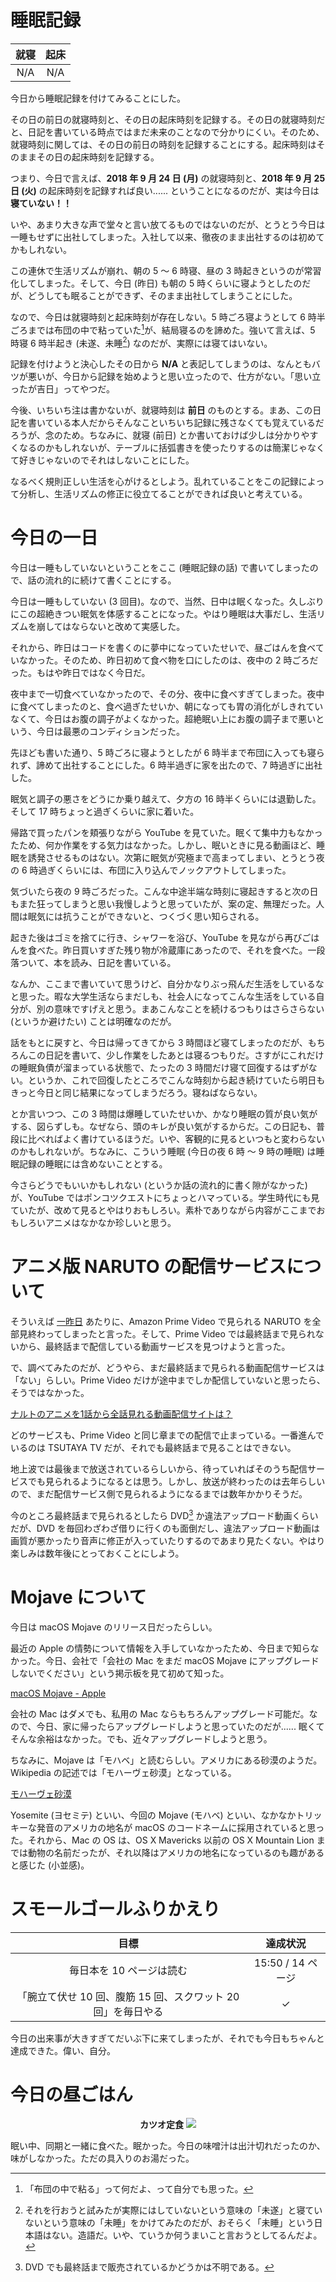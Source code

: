 # 睡眠記録
| 就寝 | 起床 |
|:---:|:---:|
| N/A | N/A |

今日から睡眠記録を付けてみることにした。

その日の前日の就寝時刻と、その日の起床時刻を記録する。その日の就寝時刻だと、日記を書いている時点ではまだ未来のことなので分かりにくい。そのため、就寝時刻に関しては、その日の前日の時刻を記録することにする。起床時刻はそのままその日の起床時刻を記録する。

つまり、今日で言えば、**2018 年 9 月 24 日 (月)** の就寝時刻と、**2018 年 9 月 25 日 (火)** の起床時刻を記録すれば良い...... ということになるのだが、実は今日は **寝ていない！！**

いや、あまり大きな声で堂々と言い放てるものではないのだが、とうとう今日は一睡もせずに出社してしまった。入社して以来、徹夜のまま出社するのは初めてかもしれない。

この連休で生活リズムが崩れ、朝の 5 〜 6 時寝、昼の 3 時起きというのが常習化してしまった。そして、今日 (昨日) も朝の 5 時くらいに寝ようとしたのだが、どうしても眠ることができず、そのまま出社してしまうことにした。

なので、今日は就寝時刻と起床時刻が存在しない。5 時ごろ寝ようとして 6 時半ごろまでは布団の中で粘っていた[^futon-nebaru]が、結局寝るのを諦めた。強いて言えば、5 時寝 6 時半起き (未遂、未睡[^misui]) なのだが、実際には寝てはいない。

[^futon-nebaru]: 「布団の中で粘る」って何だよ、って自分でも思った。
[^misui]: それを行おうと試みたが実際にはしていないという意味の「未遂」と寝ていないという意味の「未睡」をかけてみたのだが、おそらく「未睡」という日本語はない。造語だ。いや、ていうか何うまいこと言おうとしてるんだよ。

記録を付けようと決心したその日から **N/A** と表記してしまうのは、なんともバツが悪いが、今日から記録を始めようと思い立ったので、仕方がない。「思い立ったが吉日」ってやつだ。

今後、いちいち注は書かないが、就寝時刻は **前日** のものとする。まあ、この日記を書いている本人だからそんなこといちいち記録に残さなくても覚えているだろうが、念のため。ちなみに、就寝 (前日) とか書いておけば少しは分かりやすくなるのかもしれないが、テーブルに括弧書きを使ったりするのは簡潔じゃなくて好きじゃないのでそれはしないことにした。

なるべく規則正しい生活を心がけるとしよう。乱れていることをこの記録によって分析し、生活リズムの修正に役立てることができれば良いと考えている。

# 今日の一日
今日は一睡もしていないということをここ (睡眠記録の話) で書いてしまったので、話の流れ的に続けて書くことにする。

今日は一睡もしていない (3 回目)。なので、当然、日中は眠くなった。久しぶりにこの超絶きつい眠気を体感することになった。やはり睡眠は大事だし、生活リズムを崩してはならないと改めて実感した。

それから、昨日はコードを書くのに夢中になっていたせいで、昼ごはんを食べていなかった。そのため、昨日初めて食べ物を口にしたのは、夜中の 2 時ごろだった。もはや昨日ではなく今日だ。

夜中まで一切食べていなかったので、その分、夜中に食べすぎてしまった。夜中に食べてしまったのと、食べ過ぎたせいか、朝になっても胃の消化がしきれていなくて、今日はお腹の調子がよくなかった。超絶眠い上にお腹の調子まで悪いという、今日は最悪のコンディションだった。

先ほども書いた通り、5 時ごろに寝ようとしたが 6 時半まで布団に入っても寝られず、諦めて出社することにした。6 時半過ぎに家を出たので、7 時過ぎに出社した。

眠気と調子の悪さをどうにか乗り越えて、夕方の 16 時半くらいには退勤した。そして 17 時ちょっと過ぎくらいに家に着いた。

帰路で買ったパンを頬張りながら YouTube を見ていた。眠くて集中力もなかったため、何か作業をする気力はなかった。しかし、眠いときに見る動画ほど、睡眠を誘発させるものはない。次第に眠気が究極まで高まってしまい、とうとう夜の 6 時過ぎくらいには、布団に入り込んでノックアウトしてしまった。

気づいたら夜の 9 時ごろだった。こんな中途半端な時刻に寝起きすると次の日もまた狂ってしまうと思い我慢しようと思っていたが、案の定、無理だった。人間は眠気には抗うことができないと、つくづく思い知らされる。

起きた後はゴミを捨てに行き、シャワーを浴び、YouTube を見ながら再びごはんを食べた。昨日買いすぎた残り物が冷蔵庫にあったので、それを食べた。一段落ついて、本を読み、日記を書いている。

なんか、ここまで書いていて思うけど、自分かなりぶっ飛んだ生活をしているなと思った。暇な大学生活ならまだしも、社会人になってこんな生活をしている自分が、別の意味ですげえと思う。まあこんなことを続けるつもりはさらさらない (というか避けたい) ことは明確なのだが。

話をもとに戻すと、今日は帰ってきてから 3 時間ほど寝てしまったのだが、もちろんこの日記を書いて、少し作業をしたあとは寝るつもりだ。さすがにこれだけの睡眠負債が溜まっている状態で、たったの 3 時間だけ寝て回復するはずがない。というか、これで回復したところでこんな時刻から起き続けていたら明日もきっと今日と同じ結果になってしまうだろう。寝ねばならない。

とか言いつつ、この 3 時間は爆睡していたせいか、かなり睡眠の質が良い気がする、図らずしも。なぜなら、頭のキレが良い気がするからだ。この日記も、普段に比べればよく書けているほうだ。いや、客観的に見るといつもと変わらないのかもしれないが。ちなみに、こういう睡眠 (今日の夜 6 時 〜 9 時の睡眠) は睡眠記録の睡眠には含めないこととする。

今さらどうでもいいかもしれない (というか話の流れ的に書く隙がなかった) が、YouTube ではポンコツクエストにちょっとハマっている。学生時代にも見ていたが、改めて見るとやはりおもしろい。素朴でありながら内容がここまでおもしろいアニメはなかなか珍しいと思う。

# アニメ版 NARUTO の配信サービスについて
そういえば [一昨日](/2018/09/23) あたりに、Amazon Prime Video で見られる NARUTO を全部見終わってしまったと言った。そして、Prime Video では最終話まで見られないから、最終話まで配信している動画サービスを見つけようと言った。

で、調べてみたのだが、どうやら、まだ最終話まで見られる動画配信サービスは「ない」らしい。Prime Video だけが途中までしか配信していないと思ったら、そうではなかった。

[ナルトのアニメを1話から全話見れる動画配信サイトは？](https://www.dassen-azara4.com/naruto-anime-site/)

どのサービスも、Prime Video と同じ章までの配信で止まっている。一番進んでいるのは TSUTAYA TV だが、それでも最終話まで見ることはできない。

地上波では最後まで放送されているらしいから、待っていればそのうち配信サービスでも見られるようになるとは思う。しかし、放送が終わったのは去年らしいので、まだ配信サービス側で見られるようになるまでは数年かかりそうだ。

今のところ最終話まで見られるとしたら DVD[^naruto-dvd] か違法アップロード動画くらいだが、DVD を毎回わざわざ借りに行くのも面倒だし、違法アップロード動画は画質が悪かったり音声に修正が入っていたりするのであまり見たくない。やはり楽しみは数年後にとっておくことにしよう。

[^naruto-dvd]: DVD でも最終話まで販売されているかどうかは不明である。

# Mojave について
今日は macOS Mojave のリリース日だったらしい。

最近の Apple の情勢について情報を入手していなかったため、今日まで知らなかった。今日、会社で「会社の Mac をまだ macOS Mojave にアップグレードしないでください」という掲示板を見て初めて知った。

[macOS Mojave - Apple](https://www.apple.com/jp/macos/mojave/)

会社の Mac はダメでも、私用の Mac ならもちろんアップグレード可能だ。なので、今日、家に帰ったらアップグレードしようと思っていたのだが...... 眠くてそんな余裕はなかった。でも、近々アップグレードしようと思う。

ちなみに、Mojave は「モハベ」と読むらしい。アメリカにある砂漠のようだ。Wikipedia の記述では「モハーヴェ砂漠」となっている。

[モハーヴェ砂漠](https://ja.wikipedia.org/wiki/%E3%83%A2%E3%83%8F%E3%83%BC%E3%83%B4%E3%82%A7%E7%A0%82%E6%BC%A0)

Yosemite (ヨセミテ) といい、今回の Mojave (モハベ) といい、なかなかトリッキーな発音のアメリカの地名が macOS のコードネームに採用されていると思った。それから、Mac の OS は、OS X Mavericks 以前の OS X Mountain Lion までは動物の名前だったが、それ以降はアメリカの地名になっているのも趣があると感じた (小並感)。

# スモールゴールふりかえり
| 目標 | 達成状況 |
|:---:|:---:|
| 毎日本を 10 ページは読む | 15:50 / 14 ページ |
| 「腕立て伏せ 10 回、腹筋 15 回、スクワット 20 回」を毎日やる | ✓ |

今日の出来事が大きすぎてだいぶ下に来てしまったが、それでも今日もちゃんと達成できた。偉い、自分。

# 今日の昼ごはん
<div align="center">
<strong>カツオ定食</strong>
<img src="/images/2018/09/img_0130.jpg">
</div>

眠い中、同期と一緒に食べた。眠かった。今日の味噌汁は出汁切れだったのか、味がしなかった。ただの具入りのお湯だった。
